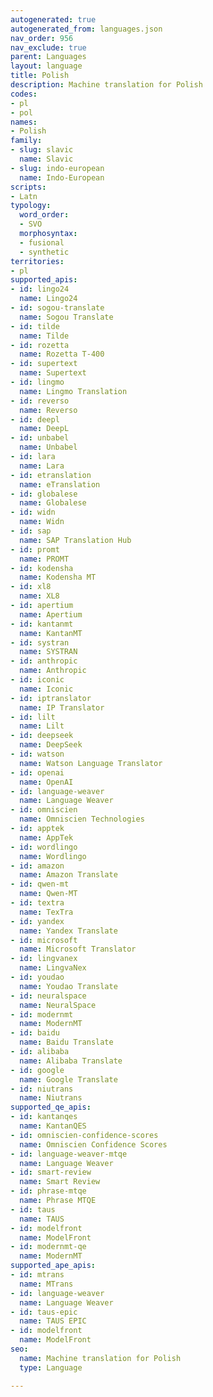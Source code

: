 ```yaml
---
autogenerated: true
autogenerated_from: languages.json
nav_order: 956
nav_exclude: true
parent: Languages
layout: language
title: Polish
description: Machine translation for Polish
codes:
- pl
- pol
names:
- Polish
family:
- slug: slavic
  name: Slavic
- slug: indo-european
  name: Indo-European
scripts:
- Latn
typology:
  word_order:
  - SVO
  morphosyntax:
  - fusional
  - synthetic
territories:
- pl
supported_apis:
- id: lingo24
  name: Lingo24
- id: sogou-translate
  name: Sogou Translate
- id: tilde
  name: Tilde
- id: rozetta
  name: Rozetta T-400
- id: supertext
  name: Supertext
- id: lingmo
  name: Lingmo Translation
- id: reverso
  name: Reverso
- id: deepl
  name: DeepL
- id: unbabel
  name: Unbabel
- id: lara
  name: Lara
- id: etranslation
  name: eTranslation
- id: globalese
  name: Globalese
- id: widn
  name: Widn
- id: sap
  name: SAP Translation Hub
- id: promt
  name: PROMT
- id: kodensha
  name: Kodensha MT
- id: xl8
  name: XL8
- id: apertium
  name: Apertium
- id: kantanmt
  name: KantanMT
- id: systran
  name: SYSTRAN
- id: anthropic
  name: Anthropic
- id: iconic
  name: Iconic
- id: iptranslator
  name: IP Translator
- id: lilt
  name: Lilt
- id: deepseek
  name: DeepSeek
- id: watson
  name: Watson Language Translator
- id: openai
  name: OpenAI
- id: language-weaver
  name: Language Weaver
- id: omniscien
  name: Omniscien Technologies
- id: apptek
  name: AppTek
- id: wordlingo
  name: Wordlingo
- id: amazon
  name: Amazon Translate
- id: qwen-mt
  name: Qwen-MT
- id: textra
  name: TexTra
- id: yandex
  name: Yandex Translate
- id: microsoft
  name: Microsoft Translator
- id: lingvanex
  name: LingvaNex
- id: youdao
  name: Youdao Translate
- id: neuralspace
  name: NeuralSpace
- id: modernmt
  name: ModernMT
- id: baidu
  name: Baidu Translate
- id: alibaba
  name: Alibaba Translate
- id: google
  name: Google Translate
- id: niutrans
  name: Niutrans
supported_qe_apis:
- id: kantanqes
  name: KantanQES
- id: omniscien-confidence-scores
  name: Omniscien Confidence Scores
- id: language-weaver-mtqe
  name: Language Weaver
- id: smart-review
  name: Smart Review
- id: phrase-mtqe
  name: Phrase MTQE
- id: taus
  name: TAUS
- id: modelfront
  name: ModelFront
- id: modernmt-qe
  name: ModernMT
supported_ape_apis:
- id: mtrans
  name: MTrans
- id: language-weaver
  name: Language Weaver
- id: taus-epic
  name: TAUS EPIC
- id: modelfront
  name: ModelFront
seo:
  name: Machine translation for Polish
  type: Language

---
```


